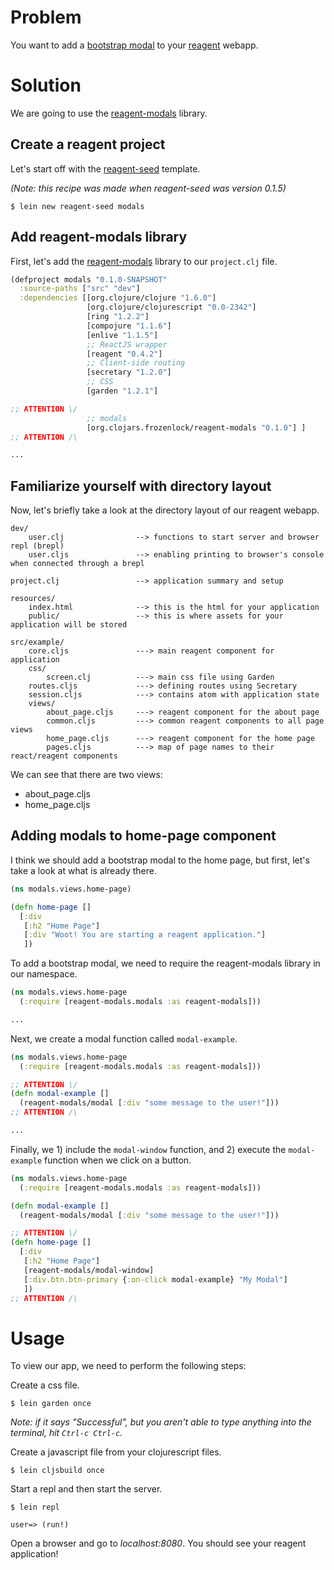 # Problem

You want to add a [bootstrap modal](http://getbootstrap.com/javascript/) to your [reagent](https://github.com/reagent-project/reagent) webapp.

# Solution

We are going to use the [reagent-modals](https://github.com/Frozenlock/reagent-modals) library.

## Create a reagent project

Let's start off with the [reagent-seed](https://github.com/gadfly361/reagent-seed) template.

*(Note: this recipe was made when reagent-seed was version 0.1.5)*

```
$ lein new reagent-seed modals
```

## Add reagent-modals library

First, let's add the [reagent-modals](https://github.com/Frozenlock/reagent-modals) library to our `project.clj` file.

```clojure
(defproject modals "0.1.0-SNAPSHOT"
  :source-paths ["src" "dev"]
  :dependencies [[org.clojure/clojure "1.6.0"]
                 [org.clojure/clojurescript "0.0-2342"]
                 [ring "1.2.2"]
                 [compojure "1.1.6"]
                 [enlive "1.1.5"]
                 ;; ReactJS wrapper
                 [reagent "0.4.2"]
                 ;; Client-side routing
                 [secretary "1.2.0"]
                 ;; CSS
                 [garden "1.2.1"] 

;; ATTENTION \/
                 ;; modals
                 [org.clojars.frozenlock/reagent-modals "0.1.0"] ]
;; ATTENTION /\

...
```

## Familiarize yourself with directory layout

Now, let's briefly take a look at the directory layout of our reagent webapp.

```
dev/
    user.clj                --> functions to start server and browser repl (brepl)
    user.cljs               --> enabling printing to browser's console when connected through a brepl

project.clj                 --> application summary and setup

resources/
    index.html              --> this is the html for your application
    public/                 --> this is where assets for your application will be stored

src/example/
    core.cljs               ---> main reagent component for application
    css/
        screen.clj          ---> main css file using Garden
    routes.cljs             ---> defining routes using Secretary
    session.cljs            ---> contains atom with application state
    views/
        about_page.cljs     ---> reagent component for the about page
    	common.cljs         ---> common reagent components to all page views
    	home_page.cljs      ---> reagent component for the home page
    	pages.cljs          ---> map of page names to their react/reagent components
```

We can see that there are two views:

* about_page.cljs
* home_page.cljs

## Adding modals to home-page component

I think we should add a bootstrap modal to the home page, but first, let's take a look at what is already there.

```clojure
(ns modals.views.home-page)

(defn home-page []
  [:div
   [:h2 "Home Page"]
   [:div "Woot! You are starting a reagent application."]
   ])
```

To add a bootstrap modal, we need to require the reagent-modals library in our namespace.

```clojure
(ns modals.views.home-page
  (:require [reagent-modals.modals :as reagent-modals]))

...
```

Next, we create a modal function called `modal-example`.

```clojure
(ns modals.views.home-page
  (:require [reagent-modals.modals :as reagent-modals]))

;; ATTENTION \/
(defn modal-example []
  (reagent-modals/modal [:div "some message to the user!"]))
;; ATTENTION /\

...
```

Finally, we 1) include the `modal-window` function, and 2) execute the `modal-example` function when we click on a button.

```clojure
(ns modals.views.home-page
  (:require [reagent-modals.modals :as reagent-modals]))

(defn modal-example []
  (reagent-modals/modal [:div "some message to the user!"]))

;; ATTENTION \/
(defn home-page []
  [:div
   [:h2 "Home Page"]
   [reagent-modals/modal-window]
   [:div.btn.btn-primary {:on-click modal-example} "My Modal"]
   ])
;; ATTENTION /\
```

# Usage

To view our app, we need to perform the following steps:

Create a css file.

```
$ lein garden once
```

*Note: if it says "Successful", but you aren't able to type anything into the terminal, hit `Ctrl-c Ctrl-c`.*

Create a javascript file from your clojurescript files.

```
$ lein cljsbuild once
```

Start a repl and then start the server.

```
$ lein repl

user=> (run!)
```

Open a browser and go to *localhost:8080*. You should see your reagent application!

